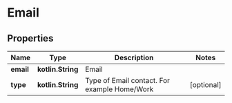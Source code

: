 
# Email

## Properties
Name | Type | Description | Notes
------------ | ------------- | ------------- | -------------
**email** | **kotlin.String** | Email | 
**type** | **kotlin.String** | Type of Email contact. For example Home/Work |  [optional]



